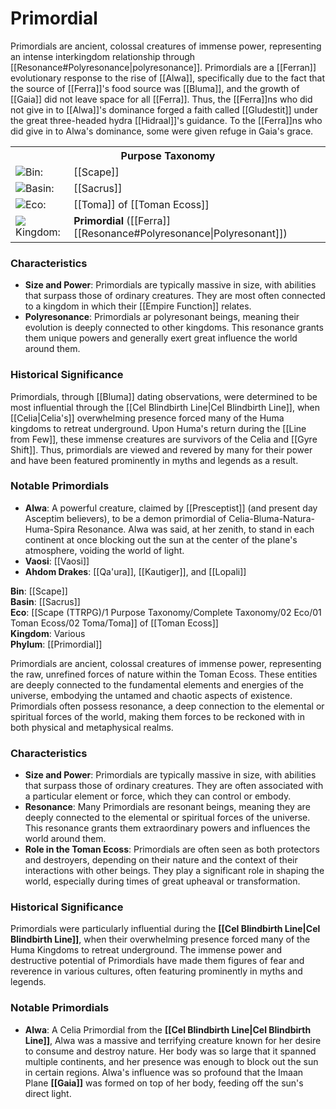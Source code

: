 <!-- wiki-header-section:start -->
# Primordial

Primordials are ancient, colossal creatures of immense power, representing an intense interkingdom relationship through [[Resonance#Polyresonance|polyresonance]]. Primordials are a [[Ferran]] evolutionary response to the rise of [[Alwa]], specifically due to the fact that the source of [[Ferra]]'s food source was [[Bluma]], and the growth of [[Gaia]] did not leave space for all [[Ferra]]. Thus, the [[Ferra]]ns who did not give in to [[Alwa]]'s dominance forged a faith called [[Gludestit]] under the great three-headed hydra [[Hidraal]]'s guidance. To the [[Ferra]]ns who did give in to Alwa's dominance, some were given refuge in Gaia's grace.

<!-- wiki-header-section:end -->

<!-- taxonomy-table-section:start -->
<div class="taxonomy-table">
  <table>
    <tr>
      <th colspan="3">Purpose Taxonomy</th>
    </tr>
    <tr>
      <td class="taxon-label"><img src="svg/bin.svg" class="taxon-icon">Bin:</td>
      <td class="taxon-content" colspan="2">[[Scape]]</td>
    </tr>
    <tr>
      <td class="taxon-label"><img src="svg/basin.svg" class="taxon-icon">Basin:</td>
      <td class="taxon-content" colspan="2">[[Sacrus]]</td>
    </tr>
    <tr>
      <td class="taxon-label"><img src="svg/eco.svg" class="taxon-icon">Eco:</td>
      <td class="taxon-content" colspan="2">[[Toma]] of [[Toman Ecoss]]</td>
    </tr>
    <tr>
      <td class="taxon-label"><img src="svg/kingdom.svg" class="taxon-icon">Kingdom:</td>
      <td class="taxon-content" colspan="2"><strong>Primordial</strong> ([[Ferra]] [[Resonance#Polyresonance|Polyresonant]])</td>
    </tr>
  </table>
</div>
<!-- taxonomy-table-section:end -->

### Characteristics

- **Size and Power**: Primordials are typically massive in size, with abilities that surpass those of ordinary creatures. They are most often connected to a kingdom in which their [[Empire Function]] relates.
- **Polyresonance**: Primordials ar polyresonant beings, meaning their evolution is deeply connected to other kingdoms. This resonance grants them unique powers and generally exert great influence the world around them.

### Historical Significance

Primordials, through [[Bluma]] dating observations, were determined to be most influential through the [[Cel Blindbirth Line|Cel Blindbirth Line]], when [[Celia|Celia's]] overwhelming presence forced many of the Huma kingdoms to retreat underground. Upon Huma's return during the [[Line from Few]], these immense creatures are survivors of the Celia and [[Gyre Shift]]. Thus, primordials are viewed and revered by many for their power and have been featured prominently in myths and legends as a result.

### Notable Primordials

- **Alwa**: A powerful creature, claimed by [[Presceptist]] (and present day Asceptim believers), to be a demon primordial of Celia-Bluma-Natura-Huma-Spira Resonance. Alwa was said, at her zenith, to stand in each continent at once blocking out the sun at the center of the plane's atmosphere, voiding the world of light.
- **Vaosi**: [[Vaosi]]
- **Ahdom Drakes**: [[Qa'ura]], [[Kautiger]], and [[Lopali]]

<!-- not-for-live-publishing:start -->
<!-- obsidian-pull:start -->
**Bin**: [[Scape]]  
**Basin**: [[Sacrus]]  
**Eco**: [[Scape (TTRPG)/1 Purpose Taxonomy/Complete Taxonomy/02 Eco/01 Toman Ecoss/02 Toma/Toma]] of [[Toman Ecoss]]  
**Kingdom**: Various  
**Phylum**: [[Primordial]]

Primordials are ancient, colossal creatures of immense power, representing the raw, unrefined forces of nature within the Toman Ecoss. These entities are deeply connected to the fundamental elements and energies of the universe, embodying the untamed and chaotic aspects of existence. Primordials often possess resonance, a deep connection to the elemental or spiritual forces of the world, making them forces to be reckoned with in both physical and metaphysical realms.

### Characteristics

- **Size and Power**: Primordials are typically massive in size, with abilities that surpass those of ordinary creatures. They are often associated with a particular element or force, which they can control or embody.
- **Resonance**: Many Primordials are resonant beings, meaning they are deeply connected to the elemental or spiritual forces of the universe. This resonance grants them extraordinary powers and influences the world around them.
- **Role in the Toman Ecoss**: Primordials are often seen as both protectors and destroyers, depending on their nature and the context of their interactions with other beings. They play a significant role in shaping the world, especially during times of great upheaval or transformation.

### Historical Significance

Primordials were particularly influential during the **[[Cel Blindbirth Line|Cel Blindbirth Line]]**, when their overwhelming presence forced many of the Huma Kingdoms to retreat underground. The immense power and destructive potential of Primordials have made them figures of fear and reverence in various cultures, often featuring prominently in myths and legends.

### Notable Primordials

- **Alwa**: A Celia Primordial from the **[[Cel Blindbirth Line|Cel Blindbirth Line]]**, Alwa was a massive and terrifying creature known for her desire to consume and destroy nature. Her body was so large that it spanned multiple continents, and her presence was enough to block out the sun in certain regions. Alwa's influence was so profound that the Imaan Plane **[[Gaia]]** was formed on top of her body, feeding off the sun's direct light.
<!-- obsidian-pull:end -->
<!-- not-for-live-publishing:end -->